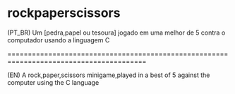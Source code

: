 # rockpaperscissors
(PT_BR)
Um [pedra,papel ou tesoura] jogado em uma melhor de 5 contra o computador usando a linguagem C

========================================================================================

(EN)
A rock,paper,scissors minigame,played in a best of 5 against the computer using the C language

